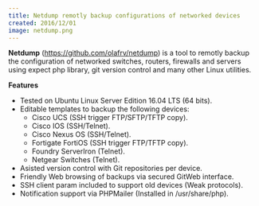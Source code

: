 ```yaml
---
title: Netdump remotly backup configurations of networked devices
created: 2016/12/01
image: netdump.png
---
```


**Netdump** (<https://github.com/olafrv/netdump>) is a tool to remotly backup the configuration of networked switches, routers, firewalls and servers using expect php library, git version control and many other Linux utilities. 

**Features**

  * Tested on Ubuntu Linux Server Edition 16.04 LTS (64 bits).
  * Editable templates to backup the following devices: 
    * Cisco UCS (SSH trigger FTP/SFTP/TFTP copy).
    * Cisco IOS (SSH/Telnet).
    * Cisco Nexus OS (SSH/Telnet).
    * Fortigate FortiOS (SSH trigger FTP/TFTP copy).
    * Foundry ServerIron (Telnet).
    * Netgear Switches (Telnet).
  * Asisted version control with Git repositories per device.
  * Friendly Web browsing of backups via secured GitWeb interface.
  * SSH client param included to support old devices (Weak protocols).
  * Notification support via PHPMailer (Installed in /usr/share/php).
